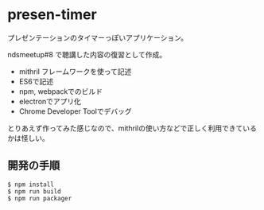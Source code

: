 presen-timer
===============

プレゼンテーションのタイマーっぽいアプリケーション。

ndsmeetup#8 で聴講した内容の復習として作成。

- mithril フレームワークを使って記述
- ES6で記述
- npm, webpackでのビルド
- electronでアプリ化
- Chrome Developer Toolでデバッグ

とりあえず作ってみた感じなので、mithrilの使い方などで正しく利用できているかは怪しい。

開発の手順
------------------

```
$ npm install
$ npm run build
$ npm run packager
```


